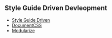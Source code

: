 ## Style Guide Driven Devleopment

-  [Style Guide Driven](http://blog.bitovi.com/style-guide-driven-development/)
-  [DocumentCSS](http://documentcss.com/index.html)
-  [Modularize](https://www.smashingmagazine.com/2016/06/designing-modular-ui-systems-via-style-guide-driven-development/)

